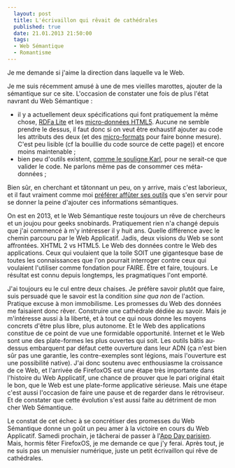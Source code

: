 ```yaml
---
  layout: post
  title: L'écrivaillon qui rêvait de cathédrales
  published: true
  date: 21.01.2013 21:50:00
  tags:
  - Web Sémantique
  - Romantisme
---
```


Je me demande si j'aime la direction dans laquelle va le Web.

Je me suis récemment amusé à une de mes vieilles marottes, ajouter de la sémantique sur ce site. L'occasion de constater une fois de plus l'état navrant du Web Sémantique :
 - il y a actuellement deux spécifications qui font pratiquement la même chose, [RDFa Lite](http://www.w3.org/TR/rdfa-lite/) et les [micro-données HTML5](http://www.w3.org/TR/microdata/). Aucune ne semble prendre le dessus, il faut donc si on veut être exhaustif ajouter au code les attributs des deux (et des [micro-formats](http://microformats.org) pour faire bonne mesure). C'est peu lisible (cf la bouillie du code source de cette page)) et encore moins maintenable ;
 - bien peu d'outils existent, [comme le souligne Karl](http://dev.opera.com/articles/view/geolocation-html-api/), pour ne serait-ce que valider le code. Ne parlons même pas de consommer ces méta-données ;

Bien sûr, en cherchant et tâtonnant un peu, on y arrive, mais c'est laborieux, et il faut vraiment comme moi [préférer affûter ses outils](http://esquisses.clochix.net/2013/01/14/procrastination/) que s'en servir pour se donner la peine d'ajouter ces informations sémantiques.

On est en 2013, et le Web Sémantique reste toujours un rêve de chercheurs et un joujou pour geeks snobinards. Pratiquement rien n'a changé depuis que j'ai commencé à m'y intéresser il y huit ans. Quelle différence avec le chemin parcouru par le Web Applicatif. Jadis, deux visions du Web se sont affrontées. XHTML 2 vs HTML5. Le Web des données contre le Web des applications. Ceux qui voulaient que la toile SOIT une gigantesque base de toutes les connaissances que l'on pourrait interroger contre ceux qui voulaient l'utiliser comme fondation pour FAIRE. Être et faire, toujours. Le résultat est connu depuis longtemps, les pragmatiques l'ont emporté.

J'ai toujours eu le cul entre deux chaises. Je préfère savoir plutôt que faire, suis persuadé que le savoir est la condition *sine qua non* de l'action. Pratique excuse à mon immobilisme. Les promesses du Web des données me faisaient donc rêver. Construire une cathédrale dédiée au savoir. Mais je m'intéresse aussi à la liberté, et à tout ce qui nous donne les moyens concrets d'être plus libre, plus autonome. Et le Web des applications constitue de ce point de vue une formidable opportunité. Internet et le Web sont une des plate-formes les plus ouvertes qui soit. Les outils bâtis au-dessus embarquent par défaut cette ouverture dans leur ADN (ça n'est bien sûr pas une garantie, les contre-exemples sont légions, mais l'ouverture est une possibilité native). J'ai donc soutenu avec enthousiasme la croissance de ce Web, et l'arrivée de FirefoxOS est une étape très importante dans l'histoire du Web Applicatif, une chance de prouver que le pari original était le bon, que le Web est une plate-forme applicative sérieuse. Mais une étape c'est aussi l'occasion de faire une pause et de regarder dans le rétroviseur. Et de constater que cette évolution s'est aussi faite au détriment de mon cher Web Sémantique.

Le constat de cet échec à se concrétiser des promesses du Web Sémantique donne un goût un peu amer à la victoire en cours du Web Applicatif. Samedi prochain, je tâcherai de passer à l'[App Day parisien](http://firefoxosappdaysparis.eventbrite.com/). Mais, hormis fêter FirefoxOS, je me demande ce que j'y ferai. Après tout, je ne suis pas un menuisier numérique, juste un petit écrivaillon qui rêve de cathédrales.

